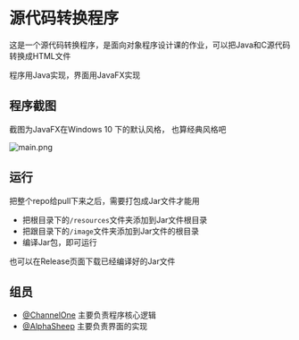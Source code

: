 # 源代码转换程序

这是一个源代码转换程序，是面向对象程序设计课的作业，可以把Java和C源代码
转换成HTML文件

程序用Java实现，界面用JavaFX实现

## 程序截图

截图为JavaFX在Windows 10 下的默认风格，
也算经典风格吧

![main.png](https://ooo.0o0.ooo/2017/05/06/590df1259fb02.png)

## 运行

把整个repo给pull下来之后，需要打包成Jar文件才能用

- 把根目录下的`/resources`文件夹添加到Jar文件根目录
- 把跟目录下的`/image`文件夹添加到Jar文件的根目录
- 编译Jar包，即可运行

也可以在Release页面下载已经编译好的Jar文件

## 组员 

- [@ChannelOne](https://github.com/ChannelOne) 主要负责程序核心逻辑
- [@AlphaSheep](https://github.com/AlphaSheep-SCAU) 主要负责界面的实现
